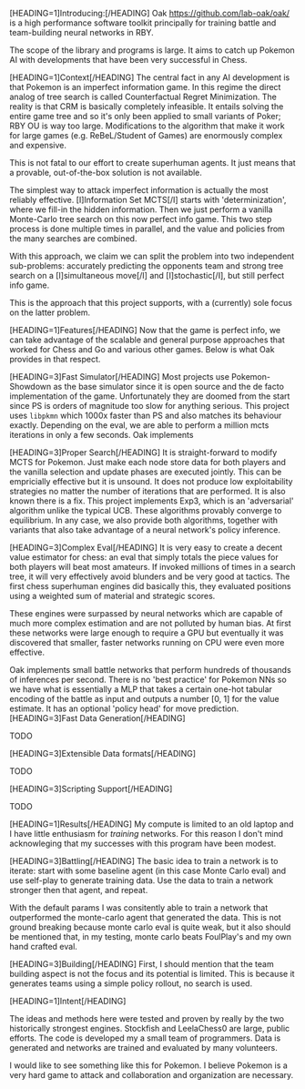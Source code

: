 [HEADING=1]Introducing:[/HEADING]
Oak
https://github.com/lab-oak/oak/
is a high performance software toolkit principally for training battle and team-building neural networks in RBY.


The scope of the library and programs is large. It aims to catch up Pokemon AI with developments that have been very successful in Chess.


[HEADING=1]Context[/HEADING]
The central fact in any AI development is that Pokemon is an imperfect information game. In this regime the direct analog of tree search is called Counterfactual Regret Minimization. The reality is that CRM is basically completely infeasible. It entails solving the entire game tree and so it's only been applied to small variants of Poker; RBY OU is way too large. Modifications to the algorithm that make it work for large games (e.g. ReBeL/Student of Games) are enormously complex and expensive.


This is not fatal to our effort to create superhuman agents. It just means that a provable, out-of-the-box solution is not available.


The simplest way to attack imperfect information is actually the most reliably effective. [I]Information Set MCTS[/I] starts with 'determinization', where we fill-in the hidden information. Then we just perform a vanilla Monte-Carlo tree search on this now perfect info game. This two step process is done multiple times in parallel, and the value and policies from the many searches are combined.


With this approach, we claim we can split the problem into two independent sub-problems: accurately predicting the opponents team and strong tree search on a [I]simultaneous move[/I] and [I]stochastic[/I], but still perfect info game.


This is the approach that this project supports, with a (currently) sole focus on the latter problem.


[HEADING=1]Features[/HEADING]
Now that the game is perfect info, we can take advantage of the scalable and general purpose approaches that worked for Chess and Go and various other games. Below is what Oak provides in that respect.


[HEADING=3]Fast Simulator[/HEADING]
Most projects use Pokemon-Showdown as the base simulator since it is open source and the de facto implementation of the game. Unfortunately they are doomed from the start since PS is orders of magnitude too slow for anything serious.
This project uses `libpkmn` which 1000x faster than PS and also matches its behaviour exactly. Depending on the eval, we are able to perform a million mcts iterations in only a few seconds.
Oak implements 


[HEADING=3]Proper Search[/HEADING]
It is straight-forward to modify MCTS for Pokemon. Just make each node store data for both players and the vanilla selection and update phases are executed jointly. This can be empricially effective but it is unsound. It does not produce low exploitability strategies no matter the number of iterations that are performed.
It is also known there is a fix. This project implements Exp3, which is an 'adversarial' algorithm unlike the typical UCB. These algorithms provably converge to equilibrium. In any case, we also provide both algorithms, together with variants that also take advantage of a neural network's policy inference.


[HEADING=3]Complex Eval[/HEADING]
It is very easy to create a decent value estimator for chess: an eval that simply totals the piece values for both players will beat most amateurs. If invoked millions of times in a search tree, it will very effectively avoid blunders and be very good at tactics. The first chess superhuman engines did basically this, they evaluated positions using a weighted sum of material and strategic scores.


These engines were surpassed by neural networks which are capable of much more complex estimation and are not polluted by human bias. At first these networks were large enough to require a GPU but eventually it was discovered that smaller, faster networks running on CPU were even more effective.


Oak implements small battle networks that perform hundreds of thousands of inferences per second. There is no 'best practice' for Pokemon NNs so we have what is essentially a MLP that takes a certain one-hot tabular encoding of the battle as input and outputs a number [0, 1] for the value estimate. It has an optional 'policy head' for move prediction.
[HEADING=3]Fast Data Generation[/HEADING]

TODO


[HEADING=3]Extensible Data formats[/HEADING]

TODO


[HEADING=3]Scripting Support[/HEADING]

TODO


[HEADING=1]Results[/HEADING]
My compute is limited to an old laptop and I have little enthusiasm for *training* networks. For this reason I don't mind acknowleging that my successes with this program have been modest.


[HEADING=3]Battling[/HEADING]
The basic idea to train a network is to iterate: start with some baseline agent (in this case Monte Carlo eval) and use self-play to generate training data. Use the data to train a network stronger then that agent, and repeat.


With the default params I was consitently able to train a network that outperformed the monte-carlo agent that generated the data. This is not ground breaking because monte carlo eval is quite weak, but it also should be mentioned that, in my testing, monte carlo beats FoulPlay's and my own hand crafted eval.


[HEADING=3]Building[/HEADING]
First, I should mention that the team building aspect is not the focus and its potential is limited. This is because it generates teams using a simple policy rollout, no search is used. 


[HEADING=1]Intent[/HEADING]


The ideas and methods here were tested and proven by really by the two historically strongest engines. Stockfish and LeelaChess0 are large, public efforts. The code is developed my a small team of programmers. Data is generated and networks are trained and evaluated by many volunteers.


I would like to see something like this for Pokemon. I believe Pokemon is a very hard game to attack and collaboration and organization are necessary.